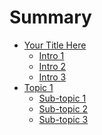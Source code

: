 # Summary

* [Your Title Here](README.md)
    * [Intro 1](chapters/intro/intro01.md)
    * [Intro 2](chapters/intro/intro02.md)
    * [Intro 3](chapters/intro/intro03.md)
* [Topic 1](chapters/topic01.md)
    * [Sub-topic 1](chapters/topic01/subtopic01.md)
    * [Sub-topic 2](chapters/topic01/subtopic02.md)
    * [Sub-topic 3](chapters/topic01/subtopic03.md)


<!--
* [Download PDF](ref://book-name.pdf)
* [Browse the source](https://github.com/yourname/yourrepo) -->
